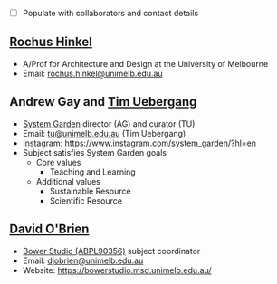 
- [ ] Populate with collaborators and contact details

## [Rochus Hinkel](mailto:rochus.hinkel@unimelb.edu.au)

- A/Prof for Architecture and Design at the University of Melbourne
- Email: rochus.hinkel@unimelb.edu.au

## Andrew Gay and [Tim Uebergang](tu@unimelb.edu.au)

- [System Garden](http://maps.unimelb.edu.au/parkville/poi/system_garden) director (AG) and curator (TU)
- Email: tu@unimelb.edu.au (Tim Uebergang)
- Instagram: <https://www.instagram.com/system_garden/?hl=en>
- Subject satisfies System Garden goals
  - Core values
    - Teaching and Learning
  - Additional values
    - Sustainable Resource
    - Scientific Resource

## [David O'Brien](mailto:djobrien@unimelb.edu.au)

- [Bower Studio (ABPL90356)](https://bowerstudio.msd.unimelb.edu.au/) subject coordinator
- Email: djobrien@unimelb.edu.au
- Website: <https://bowerstudio.msd.unimelb.edu.au/>